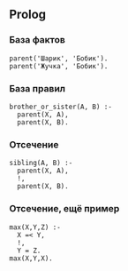 ## Prolog

### База фактов

    parent('Шарик', 'Бобик').
    parent('Жучка', 'Бобик').

### База правил

    brother_or_sister(A, B) :-
      parent(X, A),
      parent(X, B).
    
### Отсечение 

    sibling(A, B) :-
      parent(X, A),
      !,
      parent(X, B).

### Отсечение, ещё пример

    max(X,Y,Z) :-
      X =< Y,
      !,
      Y = Z.
    max(X,Y,X). 
